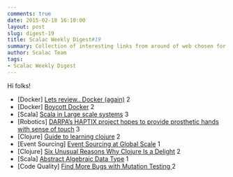```yaml
---
comments: true
date: 2015-02-18 16:10:00
layout: post
slug: digest-19
title: Scalac Weekly Digest#19
summary: Collection of interesting links from around of web chosen for you by Scalac team
author: Scalac Team
tags:
- Scalac Weekly Digest
---
```


Hi folks!

* \[Docker\] [Lets review.. Docker (again)](http://iops.io/blog/docker-hype/) 2
* \[Docker\] [Boycott Docker](http://www.boycottdocker.org) 2
* \[Scala\] [Scala in Large scale systems](http://www.infoq.com/articles/Scala-Series-Part-1) 3
* \[Robotics\] [DARPA’s HAPTIX project hopes to provide prosthetic hands with sense of touch](http://robohub.org/darpas-haptix-project-hopes-to-provide-prosthetic-hands-with-sense-of-touch/) 3
* \[Clojure\] [Guide to learning clojure](http://www.lispcast.com/ultimate-guide-to-learning-clojure-for-free) 2
* \[Event Sourcing\] [Event Sourcing at Global Scale](http://krasserm.github.io/2015/01/13/event-sourcing-at-global-scale/) 1
* \[Clojure\] [Six Unusual Reasons Why Clojure Is a Delight](http://deliberate-software.com/unusual-reasons-why-clojure-is-a-delight/) 2
* \[Scala\] [Abstract Algebraic Data Type](http://bertails.org/2015/02/15/abstract-algebraic-data-type) 1
* \[Code Quality\] [Find More Bugs with Mutation Testing ](https://gofore.com/ohjelmistokehitys/find-bugs-mutation-testing/) 2
